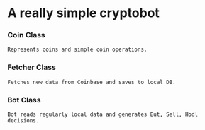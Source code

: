 # A really simple cryptobot

### Coin Class
    Represents coins and simple coin operations.

### Fetcher Class
    Fetches new data from Coinbase and saves to local DB.

### Bot Class
    Bot reads regularly local data and generates But, Sell, Hodl decisions.


    